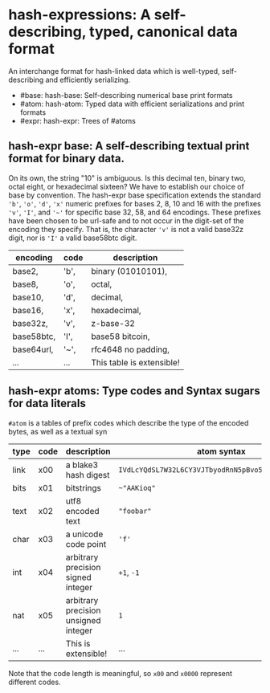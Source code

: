 # hash-expressions: A self-describing, typed, canonical data format
An interchange format for hash-linked data which is well-typed, self-describing
and efficiently serializing.

- #base: hash-base: Self-describing numerical base print formats
- #atom: hash-atom: Typed data with efficient serializations and print formats
- #expr: hash-expr: Trees of #atoms

## hash-expr base: A self-describing textual print format for binary data.

On its own, the string "10" is ambiguous. Is this decimal ten, binary two, octal
eight, or hexadecimal sixteen? We have to establish our choice of base by
convention. The hash-expr base specification extends the standard `'b'`, `'o'`,
`'d'`, `'x'` numeric prefixes for bases 2, 8, 10 and 16 with the prefixes `'v'`,
`'I'`, and `'~'` for specific base 32, 58, and 64 encodings. These prefixes have
been chosen to be url-safe and to not occur in the digit-set of the encoding
they specify. That is, the character `'v'` is not a valid base32z digit, nor is
`'I'` a valid base58btc digit.

| encoding   | code | description               |
|------------|------|---------------------------|
| base2,     | 'b', | binary (01010101),        |
| base8,     | 'o', | octal,                    |
| base10,    | 'd', | decimal,                  |
| base16,    | 'x', | hexadecimal,              |
| base32z,   | 'v', | z-base-32                 |
| base58btc, | 'I', | base58 bitcoin,           |
| base64url, | '~', | rfc4648 no padding,       |
| ...        | ...  | This table is extensible! |

## hash-expr atoms: Type codes and Syntax sugars for data literals

`#atom` is a tables of prefix codes which describe the type of the encoded
bytes, as well as a textual syn

| type     | code   | description                            | atom syntax                                          |
| -------- | ------ | -------------------------------------- | ---------------------------------------------------- |
| link     | x00    | a blake3 hash digest                   | `IVdLcYQdSL7W32L6CY3VJTbyodRnN5pBvo5gMbaSa3nk6ENQ21` |
| bits     | x01    | bitstrings                             | `~"AAKioq"`                                          |
| text     | x02    | utf8 encoded text                      | `"foobar"`                                           |
| char     | x03    | a unicode code point                   | `'f'`                                                |
| int      | x04    | arbitrary precision signed integer     | `+1`, `-1`                                           |
| nat      | x05    | arbitrary precision unsigned integer   | `1`                                                  |
| ...      | ...    | This is extensible!                    | ...                                                  |

Note that the code length is meaningful, so `x00` and `x0000` represent
different codes.

